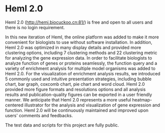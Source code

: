 # HemI 2.0
HemI 2.0 (http://hemi.biocuckoo.cn:81/) is free and open to all users and there is no login requirement.

  In this new iteration of HemI, the online platform was added to make it more convenient for biologists to use without software installation. In addition, HemI 2.0 was optimized in many display details and provided more clustering options, including 7 clustering methods and 22 clustering metric for analyzing the gene expression data. In order to facilitate biologists to analyze function of genes or proteins seamlessly, the function query and a variety of enrichment analysis for multiple model organisms was added to HemI 2.0. For the visualization of enrichment analysis results, we introduced 5 commonly used and intuitive presentation strategies, including bubble chart, bar graph, coxcomb chart, pie chart and word cloud. HemI 2.0 provided more figure formats and resolutions options and all analysis results and publication-quality figures can be exported in a user friendly manner. We anticipate that HemI 2.0 represents a more useful heatmap-centered illustrator for the analysis and visualization of gene expression and function.
HemI 2.0 will be continuously maintained and improved upon users' comments and feedbacks.

  The test data and scripts for this project are fully public.
